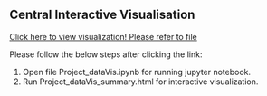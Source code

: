 

## Central Interactive Visualisation



<a href="https://mybinder.org/v2/gh/priyab2/git-wiki.git/master/">Click here to view visualization! Please refer to file </a>

Please follow the below steps after clicking the link:

1. Open file Project_dataVis.ipynb for running jupyter notebook.
2. Run Project_dataVis_summary.html for interactive visualization.


